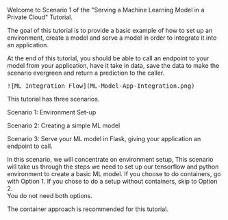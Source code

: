 Welcome to Scenario 1 of the "Serving a Machine Learning Model in a Private Cloud" Tutorial.

The goal of this tutorial is to provide a basic example of how to set up an environment, create a model and serve a model in order to integrate it into an application.  

At the end of this tutorial, you should be able to call an endpoint to your model from your application, have it take in data, save the data to make the scenario evergreen and return a prediction to the caller.

<pre>
![ML Integration Flow](ML-Model-App-Integration.png)
</pre>

This tutorial has three scenarios.

Scenario 1:
Environment Set-up

Scenario 2:
Creating a simple ML model

Scenario 3:
Serve your ML model in Flask, giving your application an endpoint to call.

In this scenario, we will concentrate on environment setup,
This scenario will take us through the steps we need to set up our 
tensorflow and python environment to create a basic ML model.
If you choose to do containers, go with Option 1.
If you chose to do a setup without containers, skip to Option 2.  
You do not need both options. 

The container approach is recommended for this tutorial.


